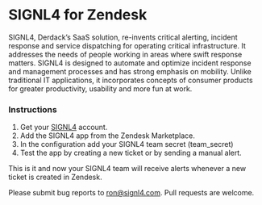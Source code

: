 # SIGNL4 for Zendesk

SIGNL4, Derdack’s SaaS solution, re-invents critical alerting, incident response and service dispatching for operating critical infrastructure. It addresses the needs of people working in areas where swift response matters. SIGNL4 is designed to automate and optimize incident response and management processes and has strong emphasis on mobility. Unlike traditional IT applications, it incorporates concepts of consumer products for greater productivity, usability and more fun at work.

### Instructions

1. Get your [SIGNL4](https://www.signl4.com) account.
2. Add the SIGNL4 app from the Zendesk Marketplace.
3. In the configuration add your SIGNL4 team secret (team_secret)
4. Test the app by creating a new ticket or by sending a manual alert.

This is it and now your SIGNL4 team will receive alerts whenever a new ticket is created in Zendesk.

Please submit bug reports to [ron@signl4.com](ron@signl4.com). Pull requests are welcome.

